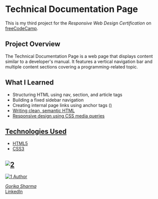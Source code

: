# Technical Documentation Page

This is my third project for the *Responsive Web Design Certification* on [freeCodeCamp](https://www.freecodecamp.org/).

## Project Overview

The Technical Documentation Page is a web page that displays content similar to a developer's manual. It features a vertical navigation bar and multiple content sections covering a programming-related topic.

## What I Learned

- Structuring HTML using nav, section, and article tags
- Building a fixed sidebar navigation
- Creating internal page links using anchor tags (<a href="#section-id">)
- Writing clean, semantic HTML
- Responsive design using CSS media queries

## Technologies Used

- HTML5
- CSS3


## ![2](https://github.com/user-attachments/assets/aa43fc2b-d95c-4382-8df1-9f11a421afc0)
![1](https://github.com/user-attachments/assets/c104318d-ecf9-4f74-967c-bbd489cfc511)
 Author

*Gorika Sharma*  
[LinkedIn](https://www.linkedin.com/in/gorika-327321373)
